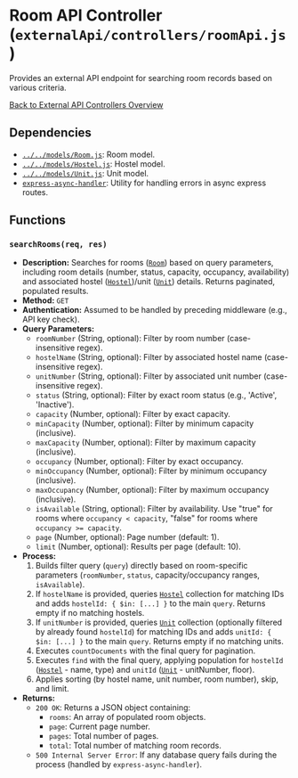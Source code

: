 # Room API Controller (`externalApi/controllers/roomApi.js`)

Provides an external API endpoint for searching room records based on various criteria.

[Back to External API Controllers Overview](README.md)

## Dependencies

- [`../../models/Room.js`](../../models/Room.md): Room model.
- [`../../models/Hostel.js`](../../models/Hostel.md): Hostel model.
- [`../../models/Unit.js`](../../models/Unit.md): Unit model.
- [`express-async-handler`](https://www.npmjs.com/package/express-async-handler): Utility for handling errors in async express routes.

## Functions

### `searchRooms(req, res)`

- **Description:** Searches for rooms ([`Room`](../../models/Room.md)) based on query parameters, including room details (number, status, capacity, occupancy, availability) and associated hostel ([`Hostel`](../../models/Hostel.md))/unit ([`Unit`](../../models/Unit.md)) details. Returns paginated, populated results.
- **Method:** `GET`
- **Authentication:** Assumed to be handled by preceding middleware (e.g., API key check).
- **Query Parameters:**
  - `roomNumber` (String, optional): Filter by room number (case-insensitive regex).
  - `hostelName` (String, optional): Filter by associated hostel name (case-insensitive regex).
  - `unitNumber` (String, optional): Filter by associated unit number (case-insensitive regex).
  - `status` (String, optional): Filter by exact room status (e.g., 'Active', 'Inactive').
  - `capacity` (Number, optional): Filter by exact capacity.
  - `minCapacity` (Number, optional): Filter by minimum capacity (inclusive).
  - `maxCapacity` (Number, optional): Filter by maximum capacity (inclusive).
  - `occupancy` (Number, optional): Filter by exact occupancy.
  - `minOccupancy` (Number, optional): Filter by minimum occupancy (inclusive).
  - `maxOccupancy` (Number, optional): Filter by maximum occupancy (inclusive).
  - `isAvailable` (String, optional): Filter by availability. Use "true" for rooms where `occupancy < capacity`, "false" for rooms where `occupancy >= capacity`.
  - `page` (Number, optional): Page number (default: 1).
  - `limit` (Number, optional): Results per page (default: 10).
- **Process:**
  1.  Builds filter query (`query`) directly based on room-specific parameters (`roomNumber`, `status`, capacity/occupancy ranges, `isAvailable`).
  2.  If `hostelName` is provided, queries [`Hostel`](../../models/Hostel.md) collection for matching IDs and adds `hostelId: { $in: [...] }` to the main `query`. Returns empty if no matching hostels.
  3.  If `unitNumber` is provided, queries [`Unit`](../../models/Unit.md) collection (optionally filtered by already found `hostelId`) for matching IDs and adds `unitId: { $in: [...] }` to the main `query`. Returns empty if no matching units.
  4.  Executes `countDocuments` with the final query for pagination.
  5.  Executes `find` with the final query, applying population for `hostelId` ([`Hostel`](../../models/Hostel.md) - name, type) and `unitId` ([`Unit`](../../models/Unit.md) - unitNumber, floor).
  6.  Applies sorting (by hostel name, unit number, room number), skip, and limit.
- **Returns:**
  - `200 OK`: Returns a JSON object containing:
    - `rooms`: An array of populated room objects.
    - `page`: Current page number.
    - `pages`: Total number of pages.
    - `total`: Total number of matching room records.
  - `500 Internal Server Error`: If any database query fails during the process (handled by `express-async-handler`).
